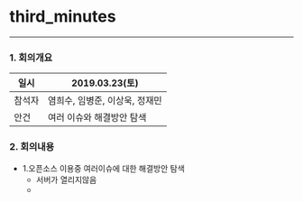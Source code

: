 
# third_minutes

----------
### 1. 회의개요

| 일시    |2019.03.23(토)                 |
| --------|-------------------------------|
| 참석자  |염희수, 임병준, 이상욱, 정재민    |
| 안건    |여러 이슈와 해결방안 탐색   |


### 2. 회의내용

- 1.오픈소스 이용중 여러이슈에 대한 해결방안 탐색
   - 서버가 열리지않음
   - 
     
